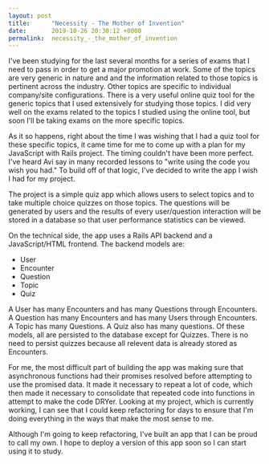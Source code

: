 ```yaml
---
layout: post
title:      "Necessity - The Mother of Invention"
date:       2019-10-26 20:30:12 +0000
permalink:  necessity_-_the_mother_of_invention
---
```



I've been studying for the last several months for a series of exams that I need to pass in order to get a major promotion at work.  Some of the topics are very generic in nature and and the information related to those topics is pertinent across the industry.  Other topics are specific to individual company/site configurations.  There is a very useful online quiz tool for the generic topics that I used extensively for studying those topics.  I did very well on the exams related to the topics I studied using the online tool, but soon I'll be taking exams on the more specific topics.  

As it so happens, right about the time I was wishing that I had a quiz tool for these specific topics, it came time for me to come up with a plan for my JavaScript with Rails project.  The timing couldn't have been more perfect.  I've heard Avi say in many recorded lessons to  "write using the code you wish you had."  To build off of that logic, I've decided to write the app I wish I had for my project.

The project is a simple quiz app which allows users to select topics and to take multiple choice quizzes on those topics.  The questions will be generated by users and the results of every user/question interaction will be stored in a database so that user performance statistics can be viewed.  

On the technical side, the app uses a Rails API backend and a JavaScript/HTML frontend.  The backend models are:
* User
* Encounter
* Question
* Topic
* Quiz

A User has many Encounters and has many Questions through Encounters.  A Question has many Encounters and has many Users through Encounters.  A Topic has many Questions.  A Quiz also has many questions.  Of these models, all are persisted to the database except for Quizzes.  There is no need to persist quizzes because all relevent data is already stored as Encounters.

For me, the most difficult part of building the app was making sure that asynchronous functions had their promises resolved before attempting to use the promised data.  It made it necessary to repeat a lot of code, which then made it necessary to consolidate that repeated code into functions in attempt to make the code DRYer.  Looking at my project, which is currently working, I can see that I could keep refactoring for days to ensure that I'm doing everything in the ways that make the most sense to me.

Although I'm going to keep refactoring, I've built an app that I can be proud to call my own.  I hope to deploy a version of  this app soon so I can start using it to study.

